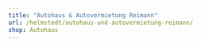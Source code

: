 ```yaml
---
title: "Autohaus & Autovermietung Reimann"
url: /helmstedt/autohaus-und-autovermietung-reimann/
shop: Autohaus
---
```

